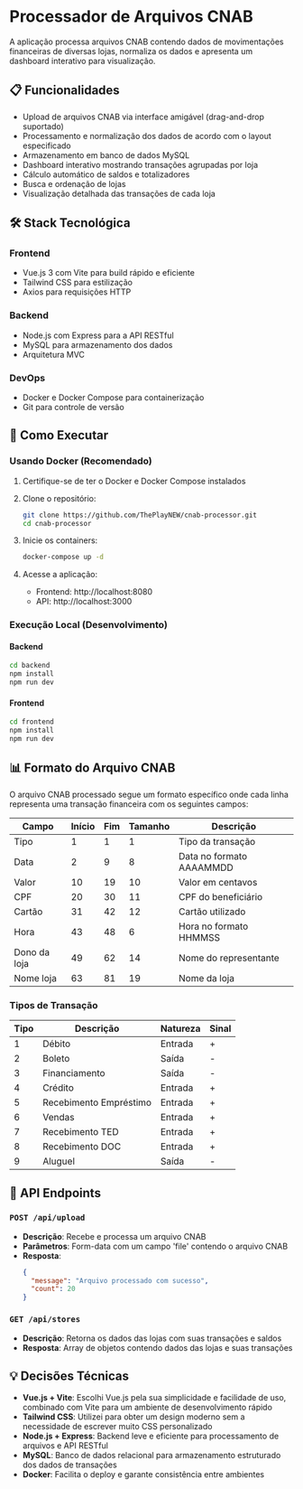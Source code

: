 # Processador de Arquivos CNAB

A aplicação processa arquivos CNAB contendo dados de movimentações financeiras de diversas lojas, normaliza os dados e apresenta um dashboard interativo para visualização.

## 📋 Funcionalidades

- Upload de arquivos CNAB via interface amigável (drag-and-drop suportado)
- Processamento e normalização dos dados de acordo com o layout especificado
- Armazenamento em banco de dados MySQL
- Dashboard interativo mostrando transações agrupadas por loja
- Cálculo automático de saldos e totalizadores
- Busca e ordenação de lojas
- Visualização detalhada das transações de cada loja

## 🛠️ Stack Tecnológica

### Frontend
- Vue.js 3 com Vite para build rápido e eficiente
- Tailwind CSS para estilização
- Axios para requisições HTTP

### Backend
- Node.js com Express para a API RESTful
- MySQL para armazenamento dos dados
- Arquitetura MVC

### DevOps
- Docker e Docker Compose para containerização
- Git para controle de versão

## 🚀 Como Executar

### Usando Docker (Recomendado)

1. Certifique-se de ter o Docker e Docker Compose instalados
2. Clone o repositório:
   ```bash
   git clone https://github.com/ThePlayNEW/cnab-processor.git
   cd cnab-processor
   ```

3. Inicie os containers:
   ```bash
   docker-compose up -d
   ```

4. Acesse a aplicação:
   - Frontend: http://localhost:8080
   - API: http://localhost:3000

### Execução Local (Desenvolvimento)

#### Backend

```bash
cd backend
npm install
npm run dev
```

#### Frontend

```bash
cd frontend
npm install
npm run dev
```

## 📊 Formato do Arquivo CNAB

O arquivo CNAB processado segue um formato específico onde cada linha representa uma transação financeira com os seguintes campos:

| Campo        | Início | Fim | Tamanho | Descrição                  |
|--------------|--------|-----|---------|----------------------------|
| Tipo         | 1      | 1   | 1       | Tipo da transação          |
| Data         | 2      | 9   | 8       | Data no formato AAAAMMDD   |
| Valor        | 10     | 19  | 10      | Valor em centavos          |
| CPF          | 20     | 30  | 11      | CPF do beneficiário        |
| Cartão       | 31     | 42  | 12      | Cartão utilizado           |
| Hora         | 43     | 48  | 6       | Hora no formato HHMMSS     |
| Dono da loja | 49     | 62  | 14      | Nome do representante      |
| Nome loja    | 63     | 81  | 19      | Nome da loja               |

### Tipos de Transação

| Tipo | Descrição              | Natureza | Sinal |
|------|------------------------|----------|-------|
| 1    | Débito                 | Entrada  | +     |
| 2    | Boleto                 | Saída    | -     |
| 3    | Financiamento          | Saída    | -     |
| 4    | Crédito                | Entrada  | +     |
| 5    | Recebimento Empréstimo | Entrada  | +     |
| 6    | Vendas                 | Entrada  | +     |
| 7    | Recebimento TED        | Entrada  | +     |
| 8    | Recebimento DOC        | Entrada  | +     |
| 9    | Aluguel                | Saída    | -     |

## 🔌 API Endpoints

### `POST /api/upload`
- **Descrição**: Recebe e processa um arquivo CNAB
- **Parâmetros**: Form-data com um campo 'file' contendo o arquivo CNAB
- **Resposta**: 
  ```json
  {
    "message": "Arquivo processado com sucesso",
    "count": 20
  }
  ```

### `GET /api/stores`
- **Descrição**: Retorna os dados das lojas com suas transações e saldos
- **Resposta**: Array de objetos contendo dados das lojas e suas transações

## 💡 Decisões Técnicas

- **Vue.js + Vite**: Escolhi Vue.js pela sua simplicidade e facilidade de uso, combinado com Vite para um ambiente de desenvolvimento rápido
- **Tailwind CSS**: Utilizei para obter um design moderno sem a necessidade de escrever muito CSS personalizado
- **Node.js + Express**: Backend leve e eficiente para processamento de arquivos e API RESTful
- **MySQL**: Banco de dados relacional para armazenamento estruturado dos dados de transações
- **Docker**: Facilita o deploy e garante consistência entre ambientes